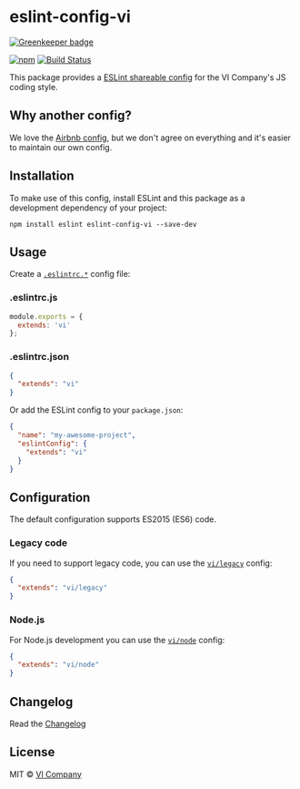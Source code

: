 # eslint-config-vi

[![Greenkeeper badge](https://badges.greenkeeper.io/vicompany/eslint-config-vi.svg)](https://greenkeeper.io/)

[![npm](https://img.shields.io/npm/v/eslint-config-vi.svg)](https://npm.im/eslint-config-vi)
[![Build Status](https://travis-ci.org/vicompany/eslint-config-vi.svg?branch=master)](https://travis-ci.org/vicompany/eslint-config-vi)

This package provides a [ESLint shareable config](http://eslint.org/docs/developer-guide/shareable-configs) for the VI Company's JS coding style.

## Why another config?

We love the [Airbnb config](https://github.com/airbnb/javascript/tree/master/packages/eslint-config-airbnb), but we don't agree on everything and it's easier to maintain our own config.

## Installation

To make use of this config, install ESLint and this package as a development dependency of your project:

    npm install eslint eslint-config-vi --save-dev

## Usage

Create a [`.eslintrc.*`](http://eslint.org/docs/user-guide/configuring#configuration-file-formats) config file:

### .eslintrc.js
```js
module.exports = {
  extends: 'vi'
};
```

### .eslintrc.json
```json
{
  "extends": "vi"
}
```

Or add the ESLint config to your `package.json`:

```json
{
  "name": "my-awesome-project",
  "eslintConfig": {
    "extends": "vi"
  }
}
```

## Configuration

The default configuration supports ES2015 (ES6) code.

### Legacy code

If you need to support legacy code, you can use the [`vi/legacy`](legacy.js) config:

```json
{
  "extends": "vi/legacy"
}
```

### Node.js

For Node.js development you can use the [`vi/node`](node.js) config:

```json
{
  "extends": "vi/node"
}
```

## Changelog

Read the [Changelog](CHANGELOG.md)

## License

MIT © [VI Company](http://vicompany.nl)
